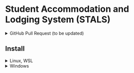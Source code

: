 # Student Accommodation and Lodging System (STALS)

<details>
    <summary> GitHub Pull Request (to be updated) </summary>  
    
  #### Developers
  1. Fork the  develop/master branch (not clone)
  2. Create a branch on your forked repository.  
  3. git add, commit, and push your changes on your local repository 
  4. Click "Compare & pull request" for your ticket, git pull (pull request) -- for approval by Team Leads
  5. git merge (developed) -- merged by Team Leads
 #### Team Leads:
  1. testing and approval of the developer's new code in the develop branch
  2. once approved, escalate the new code to the developTest branch
  3. in developTest branch, other TLs and PM will test the new code
  4. if the new code is final, it will be pushed to the master branch   
  
</details>

## Install

<details><summary>Linux, WSL</summary>

## Setup

Install [nvm](https://github.com/nvm-sh/nvm)

```
curl -o- https://raw.githubusercontent.com/nvm-sh/nvm/v0.39.3/install.sh | bash
```
or
```
wget -qO- https://raw.githubusercontent.com/nvm-sh/nvm/v0.39.3/install.sh | bash
```

Update shell configs

```
exec $SHELL
```

Install and use the Nodejs LTS version

```
nvm install --lts
nvm use --lts
```

Check node version
```
node --version
```
> it should be "v18.XX.X"

Get the .env file in the discord channel general-rources

https://discord.com/channels/1080321297386573915/1089892717905064036/1097765581278687262

Download dependencies
```
npm install
```

Then run this command to deploy locally
```
npm run dev
```

## Usage
Use Nodejs LTS

```
nvm use --lts
npm run dev
```

## Commands
Check for warnings and errors in the codebase.
```
npm run lint
```

Format all files in the src/ directory.
```
npm run format
```

</details>

<details><summary>Windows</summary> 

## Setup

Go to https://nodejs.org/en/download, select LTS, and under Windows Installer (.msi) click 32-bit or 64-bit depending on your device.

Check node version
```
node --version
```
> it should be "v18.XX.X"

Download dependencies
```
npm install
```

Then run this command to deploy locally
```
npm run dev
```
    
## Commands
Check for warnings and errors in the codebase.
```
npm run lint
```

Format all files in the src/ directory.
```
npm run format
```
